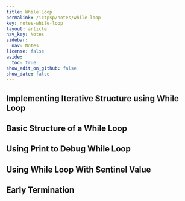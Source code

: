 ```yaml
---
title: While Loop
permalink: /ictpsp/notes/while-loop
key: notes-while-loop
layout: article
nav_key: Notes
sidebar:
  nav: Notes
license: false
aside:
  toc: true
show_edit_on_github: false
show_date: false
---
```


## Implementing Iterative Structure using While Loop

## Basic Structure of a While Loop

## Using Print to Debug While Loop

## Using While Loop With Sentinel Value

## Early Termination
